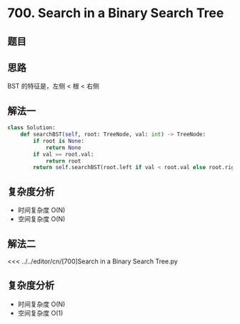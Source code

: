 # 700. Search in a Binary Search Tree

## 题目

<!--@include: ../../editor/cn/doc/content/[700]Search in a Binary Search Tree.md-->

## 思路
BST 的特征是，左侧 < 根 < 右侧


## 解法一

```python
class Solution:
    def searchBST(self, root: TreeNode, val: int) -> TreeNode:
        if root is None:
            return None
        if val == root.val:
            return root
        return self.searchBST(root.left if val < root.val else root.right, val)

```


## 复杂度分析
- 时间复杂度 O(N)
- 空间复杂度 O(N)

## 解法二

<<< ../../editor/cn/[700]Search in a Binary Search Tree.py

## 复杂度分析
- 时间复杂度 O(N)
- 空间复杂度 O(1)



